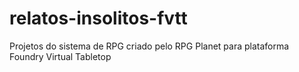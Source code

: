 # relatos-insolitos-fvtt
Projetos do sistema de RPG criado pelo RPG Planet para plataforma Foundry Virtual Tabletop
